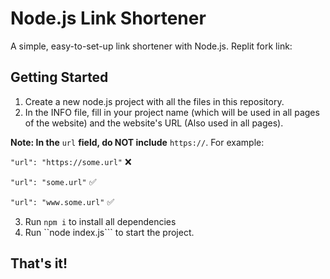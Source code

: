 # Node.js Link Shortener
A simple, easy-to-set-up link shortener with Node.js.
Replit fork link: 

## Getting Started
 1. Create a new node.js project with all the files in this repository.
 2. In the INFO file, fill in your project name (which will be used in all pages of the website) and the website's URL (Also used in all pages).
 
 
 **Note: In the** ```url``` **field, do NOT include** ```https://```. For example:
 
 ```"url": "https://some.url"``` ❌
 
 ```"url": "some.url"```  ✅
 
 ```"url": "www.some.url"``` ✅
 
 3. Run ```npm i``` to install all dependencies
 4. Run ``node index.js``` to start the project.
 
## That's it!
